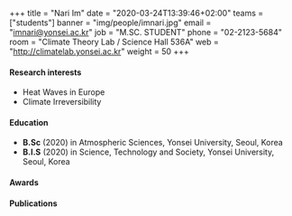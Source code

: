 +++
title = "Nari Im"
date = "2020-03-24T13:39:46+02:00"
teams = ["students"]
banner = "img/people/imnari.jpg"
email = "imnari@yonsei.ac.kr"
job = "M.SC. STUDENT"
phone = "02-2123-5684"
room = "Climate Theory Lab / Science Hall 536A"
web = "http://climatelab.yonsei.ac.kr"
weight = 50
+++

#### Research interests
+ Heat Waves in Europe
+ Climate Irreversibility

#### Education
 + **B.Sc** (2020) in Atmospheric Sciences, Yonsei University, Seoul, Korea
 + **B.I.S** (2020) in Science, Technology and Society, Yonsei University, Seoul, Korea

#### Awards

#### Publications
